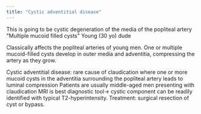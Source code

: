 ```yaml
---
title: "Cystic adventitial disease"
---
```

This is going to be cystic degeneration of the media of the popliteal artery 
&quot;Multiple mucoid filled cysts&quot;
Young (30 yo) dude

Classically affects the popliteal arteries of young men.
One or multiple mucoid-filled cysts develop in outer media and adventitia, compressing the artery as they grow.

Cystic adventitial disease: rare cause of claudication where one or more mucoid cysts in the adventitia surrounding the popliteal artery leads to luminal compression
Patients are usually middle-aged men presenting with claudication
MRI is best diagnostic tool&#8594; cystic component can be readily identified with typical T2-hyperintensity.
Treatment: surgical resection of cyst or bypass.


